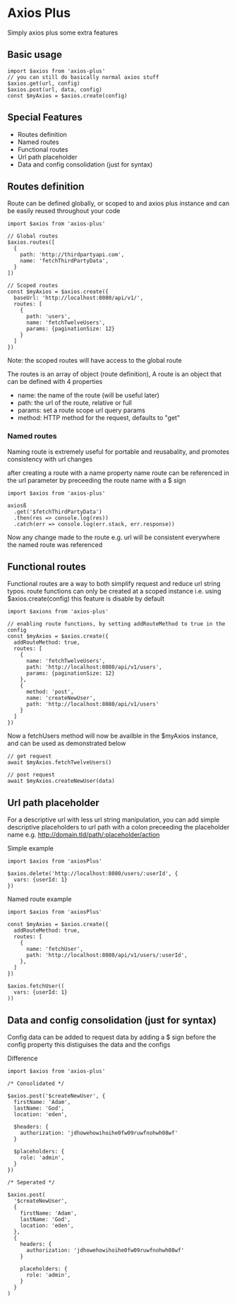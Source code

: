 # Axios Plus

Simply axios plus some extra features

## Basic usage

```
import $axios from 'axios-plus'
// you can still do basically normal axios stuff
$axios.get(url, config)
$axios.post(url, data, config)
const $myAxios = $axios.create(config)
```

## Special Features

- Routes definition
- Named routes
- Functional routes
- Url path placeholder
- Data and config consolidation (just for syntax)

## Routes definition

Route can be defined globally, or scoped to and axios plus instance and can be easily reused throughout your code

```
import $axios from 'axios-plus'

// Global routes
$axios.routes([
  {
    path: 'http://thirdpartyapi.com',
    name: 'fetchThirdPartyData',
  }
])

// Scoped routes
const $myAxios = $axios.create({
  baseUrl: 'http://localhost:8080/api/v1/',
  routes: [
    {
      path: 'users',
      name: 'fetchTwelveUsers',
      params: {paginationSize: 12}
    }
  ]
})
```

Note: the scoped routes will have access to the global route

The routes is an array of object (route definition),
A route is an object that can be defined with 4 properties

- name: the name of the route (will be useful later)
- path: the url of the route, relative or full
- params: set a route scope url query params
- method: HTTP method for the request, defaults to "get"

### Named routes

Naming route is extremely useful for portable and reusabality, and promotes consistency with url changes

after creating a route with a name property
name route can be referenced in the url parameter
by preceeding the route name with a $ sign

```
import $axios from 'axios-plus'

axiosß
  .get('$fetchThirdPartyData')
  .then(res => console.log(res))
  .catch(err => console.log(err.stack, err.response))
```

Now any change made to the route e.g. url will be consistent everywhere the named route was referenced

## Functional routes

Functional routes are a way to both simplify request and reduce url string typos.
route functions can only be created at a scoped instance i.e. using $axios.create(config)
this feature is disable by default

```
import $axions from 'axios-plus'

// enabling route functions, by setting addRouteMethod to true in the config
const $myAxios = $axios.create({
  addRouteMethod: true,
  routes: [
    {
      name: 'fetchTwelveUsers',
      path: 'http://localhost:8080/api/v1/users',
      params: {paginationSize: 12}
    },
    {
      method: 'post',
      name: 'createNewUser',
      path: 'http://localhost:8080/api/v1/users'
    }
  ]
})
```

Now a fetchUsers method will now be availble in the $myAxios instance,
and can be used as demonstrated below

```
// get request
await $myAxios.fetchTwelveUsers()

// post request
await $myAxios.createNewUser(data)
```

## Url path placeholder

For a descriptive url with less url string manipulation,
you can add simple descriptive placeholders to url path with a colon preceeding the placeholder name
e.g. http://domain.tld/path/:placeholder/action

Simple example

```
import $axios from 'axiosPlus'

$axios.delete('http://localhost:8080/users/:userId', {
  vars: {userId: 1}
})
```

Named route example

```
import $axios from 'axiosPlus'

const $myAxios = $axios.create({
  addRouteMethod: true,
  routes: [
    {
      name: 'fetchUser',
      path: 'http://localhost:8080/api/v1/users/:userId',
    },
  ]
})

$axios.fetchUser((
  vars: {userId: 1}
))

```

## Data and config consolidation (just for syntax)

Config data can be added to request data by adding a $ sign before the config property this distiguises the data and the configs

Difference

```
import $axios from 'axios-plus'

/* Consolidated */

$axios.post('$createNewUser', {
  firstName: 'Adam',
  lastName: 'God',
  location: 'eden',

  $headers: {
    authorization: 'jdhowehowihoihe0fw09ruwfnohwh08wf'
  }

  $placeholders: {
    role: 'admin',
  }
})

/* Seperated */

$axios.post(
  '$createNewUser',
  {
    firstName: 'Adam',
    lastName: 'God',
    location: 'eden',
  },
  {
    headers: {
      authorization: 'jdhowehowihoihe0fw09ruwfnohwh08wf'
    }

    placeholders: {
      role: 'admin',
    }
  }
)
```
